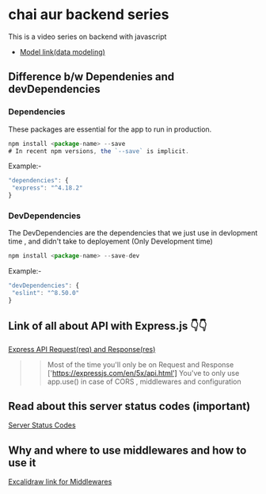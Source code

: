 # chai aur backend series

This is a video series on backend with javascript

- [Model link(data modeling)](https://app.eraser.io/workspace/YtPqZ1VogxGy1jzIDkzj)

## Difference b/w Dependenies and devDependencies

### Dependencies
 These packages are essential for the app to run in production.
 ````javascript
 npm install <package-name> --save
# In recent npm versions, the `--save` is implicit.
 ````
 Example:- 
 ````javascript
 "dependencies": {
  "express": "^4.18.2"
}
 ````

 ### DevDependencies 
 The DevDependencies are the  dependencies that we just use in  devlopment time , and didn't take to deployement (Only Development time)

 ````javascript
 npm install <package-name> --save-dev
 ````
 Example:-
 ````javascript
 "devDependencies": {
  "eslint": "^8.50.0"
}
 ````
 
 ## Link of all about API with Express.js 👇👇
  [Express API Request(req) and Response(res)](https://expressjs.com/en/5x/api)
  >>Most of the time you'll only be on Request and Response ['https://expressjs.com/en/5x/api.html']
>> You've to only use app.use() in case of CORS , middlewares and configuration 

## Read about this server status codes (important)

[Server Status Codes](https://developer.mozilla.org/en-US/docs/Web/HTTP/Status)

## Why and where  to use middlewares and how to use it 

[Excalidraw link for Middlewares](https://excalidraw.com/#json=Hwn2oD7pCo_NZYK9cLm2V,a_vjPx4-r1FJu3idK6z7UA)